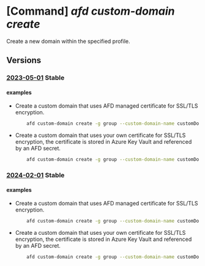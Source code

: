 # [Command] _afd custom-domain create_

Create a new domain within the specified profile.

## Versions

### [2023-05-01](/Resources/mgmt-plane/L3N1YnNjcmlwdGlvbnMve30vcmVzb3VyY2Vncm91cHMve30vcHJvdmlkZXJzL21pY3Jvc29mdC5jZG4vcHJvZmlsZXMve30vY3VzdG9tZG9tYWlucy97fQ==/2023-05-01.xml) **Stable**

<!-- mgmt-plane /subscriptions/{}/resourcegroups/{}/providers/microsoft.cdn/profiles/{}/customdomains/{} 2023-05-01 -->

#### examples

- Create a custom domain that uses AFD managed certificate for SSL/TLS encryption.
    ```bash
        afd custom-domain create -g group --custom-domain-name customDomain --profile-name profile --host-name www.contoso.com --minimum-tls-version TLS12 --certificate-type ManagedCertificate
    ```

- Create a custom domain that uses your own certificate for SSL/TLS encryption, the certificate is stored in Azure Key Vault and referenced by an AFD secret.
    ```bash
        afd custom-domain create -g group --custom-domain-name customDomain --profile-name profile --host-name www.contoso.com --minimum-tls-version TLS12 --certificate-type CustomerCertificate --secret secretName
    ```

### [2024-02-01](/Resources/mgmt-plane/L3N1YnNjcmlwdGlvbnMve30vcmVzb3VyY2Vncm91cHMve30vcHJvdmlkZXJzL21pY3Jvc29mdC5jZG4vcHJvZmlsZXMve30vY3VzdG9tZG9tYWlucy97fQ==/2024-02-01.xml) **Stable**

<!-- mgmt-plane /subscriptions/{}/resourcegroups/{}/providers/microsoft.cdn/profiles/{}/customdomains/{} 2024-02-01 -->

#### examples

- Create a custom domain that uses AFD managed certificate for SSL/TLS encryption.
    ```bash
        afd custom-domain create -g group --custom-domain-name customDomain --profile-name profile --host-name www.contoso.com --minimum-tls-version TLS12 --certificate-type ManagedCertificate
    ```

- Create a custom domain that uses your own certificate for SSL/TLS encryption, the certificate is stored in Azure Key Vault and referenced by an AFD secret.
    ```bash
        afd custom-domain create -g group --custom-domain-name customDomain --profile-name profile --host-name www.contoso.com --minimum-tls-version TLS12 --certificate-type CustomerCertificate --secret secretName
    ```
